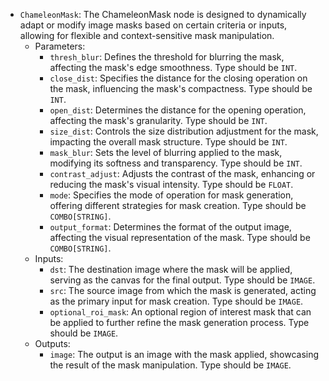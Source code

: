 - `ChameleonMask`: The ChameleonMask node is designed to dynamically adapt or modify image masks based on certain criteria or inputs, allowing for flexible and context-sensitive mask manipulation.
    - Parameters:
        - `thresh_blur`: Defines the threshold for blurring the mask, affecting the mask's edge smoothness. Type should be `INT`.
        - `close_dist`: Specifies the distance for the closing operation on the mask, influencing the mask's compactness. Type should be `INT`.
        - `open_dist`: Determines the distance for the opening operation, affecting the mask's granularity. Type should be `INT`.
        - `size_dist`: Controls the size distribution adjustment for the mask, impacting the overall mask structure. Type should be `INT`.
        - `mask_blur`: Sets the level of blurring applied to the mask, modifying its softness and transparency. Type should be `INT`.
        - `contrast_adjust`: Adjusts the contrast of the mask, enhancing or reducing the mask's visual intensity. Type should be `FLOAT`.
        - `mode`: Specifies the mode of operation for mask generation, offering different strategies for mask creation. Type should be `COMBO[STRING]`.
        - `output_format`: Determines the format of the output image, affecting the visual representation of the mask. Type should be `COMBO[STRING]`.
    - Inputs:
        - `dst`: The destination image where the mask will be applied, serving as the canvas for the final output. Type should be `IMAGE`.
        - `src`: The source image from which the mask is generated, acting as the primary input for mask creation. Type should be `IMAGE`.
        - `optional_roi_mask`: An optional region of interest mask that can be applied to further refine the mask generation process. Type should be `IMAGE`.
    - Outputs:
        - `image`: The output is an image with the mask applied, showcasing the result of the mask manipulation. Type should be `IMAGE`.
